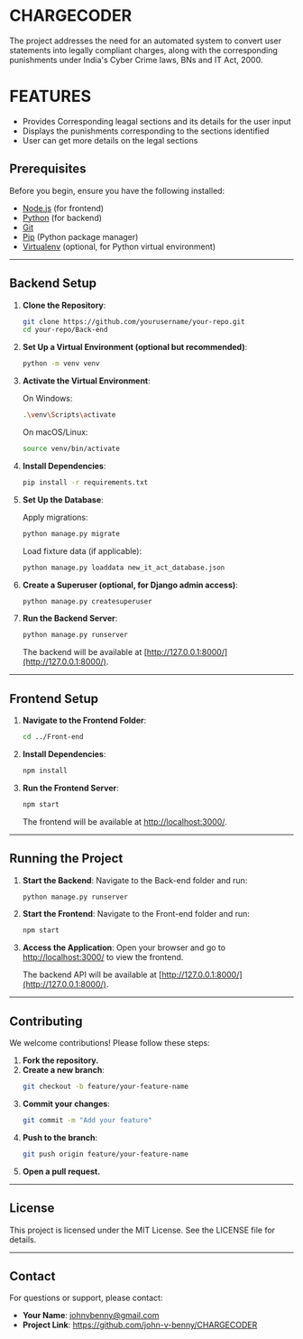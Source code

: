 # CHARGECODER

The project addresses the need for an automated system to convert user statements into legally compliant charges, along with the corresponding punishments under India's Cyber Crime laws, BNs and IT Act, 2000.

# FEATURES
- Provides Corresponding leagal sections and its details for the user input
- Displays the punishments corresponding to the sections identified
- User can get more details on the legal sections


## **Prerequisites**

Before you begin, ensure you have the following installed:

- [Node.js](https://nodejs.org/) (for frontend)
- [Python](https://www.python.org/) (for backend)
- [Git](https://git-scm.com/)
- [Pip](https://pip.pypa.io/en/stable/installation/) (Python package manager)
- [Virtualenv](https://virtualenv.pypa.io/en/latest/) (optional, for Python virtual environment)

---

## **Backend Setup**

1. **Clone the Repository**:
   ```bash
   git clone https://github.com/yourusername/your-repo.git
   cd your-repo/Back-end
   ```

2. **Set Up a Virtual Environment (optional but recommended)**:
   ```bash
   python -m venv venv
   ```

3. **Activate the Virtual Environment**:
   
   On Windows:
   ```bash
   .\venv\Scripts\activate
   ```
   
   On macOS/Linux:
   ```bash
   source venv/bin/activate
   ```

4. **Install Dependencies**:
   ```bash
   pip install -r requirements.txt
   ```

5. **Set Up the Database**:
   
   Apply migrations:
   ```bash
   python manage.py migrate
   ```
   
   Load fixture data (if applicable):
   ```bash
   python manage.py loaddata new_it_act_database.json
   ```

6. **Create a Superuser (optional, for Django admin access)**:
   ```bash
   python manage.py createsuperuser
   ```

7. **Run the Backend Server**:
   ```bash
   python manage.py runserver
   ```
   The backend will be available at [http://127.0.0.1:8000/](http://127.0.0.1:8000/).

---

## **Frontend Setup**

1. **Navigate to the Frontend Folder**:
   ```bash
   cd ../Front-end
   ```

2. **Install Dependencies**:
   ```bash
   npm install
   ```

3. **Run the Frontend Server**:
   ```bash
   npm start
   ```
   The frontend will be available at [http://localhost:3000/](http://localhost:5173/).

---

## **Running the Project**

1. **Start the Backend**:
   Navigate to the Back-end folder and run:
   ```bash
   python manage.py runserver
   ```

2. **Start the Frontend**:
   Navigate to the Front-end folder and run:
   ```bash
   npm start
   ```

3. **Access the Application**:
   Open your browser and go to [http://localhost:3000/](http://localhost:5173/) to view the frontend.
   
   The backend API will be available at [http://127.0.0.1:8000/](http://127.0.0.1:8000/).

---

## **Contributing**

We welcome contributions! Please follow these steps:

1. **Fork the repository.**
2. **Create a new branch**:
   ```bash
   git checkout -b feature/your-feature-name
   ```
3. **Commit your changes**:
   ```bash
   git commit -m "Add your feature"
   ```
4. **Push to the branch**:
   ```bash
   git push origin feature/your-feature-name
   ```
5. **Open a pull request.**

---

## **License**

This project is licensed under the MIT License. See the LICENSE file for details.

---

## **Contact**

For questions or support, please contact:

- **Your Name**: johnvbenny@gmail.com
- **Project Link**: https://github.com/john-v-benny/CHARGECODER
    
